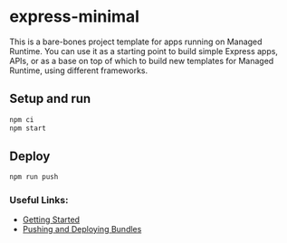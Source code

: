 # express-minimal

This is a bare-bones project template for apps running on
Managed Runtime. You can use it as a starting point to
build simple Express apps, APIs, or as a base on top of
which to build new templates for Managed Runtime, using
different frameworks.

## Setup and run

```bash
npm ci
npm start
```

## Deploy

```bash
npm run push
```

### Useful Links:

-   [Getting Started](https://developer.salesforce.com/docs/commerce/pwa-kit-managed-runtime/guide/getting-started.html)
-   [Pushing and Deploying Bundles](https://developer.salesforce.com/docs/commerce/pwa-kit-managed-runtime/guide/pushing-and-deploying-bundles.html)
